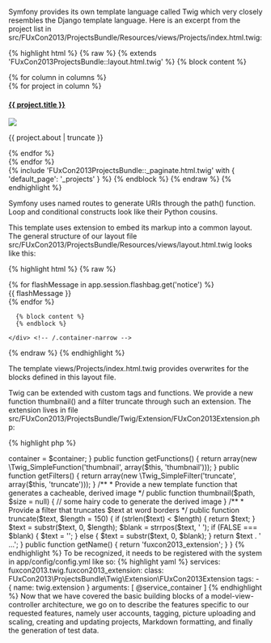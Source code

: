 Symfony provides its own template language called Twig which very closely resembles the Django template language. Here is an excerpt from the project list in src/FUxCon2013/ProjectsBundle/Resources/views/Projects/index.html.twig:

{% highlight html %}
{% raw %}
{% extends 'FUxCon2013ProjectsBundle::layout.html.twig' %}
{% block content %}
     <div class="row-fluid marketing projects">
    {% for column in columns %}
            <div class="span{{ width }}">
          {% for project in column %}
            <div class="project">
                <h4>
                    <a href="{{ path('_project', { 'id': project.id } ) }}">{{ project.title }}</a>
                </h4>
                <a href="{{ path('_project', { 'id': project.id } ) }}">
                    <img src="{{ thumbnail([ '/images/projects/', project.id, '.png' ] | join, '200x200') }}">
                </a>
                <p>{{ project.about | truncate }}</p>
            </div>
          {% endfor %}
          </div>
    {% endfor %}
     </div>
    {% include 'FUxCon2013ProjectsBundle::_paginate.html.twig' with { 'default_page': '_projects' } %}
{% endblock %}
{% endraw %}
{% endhighlight %}

Symfony uses named routes to generate URIs through the path() function. Loop and conditional constructs look like their Python cousins.  

This template uses extension to embed its markup into a common layout. The general structure of our layout file src/FUxCon2013/ProjectsBundle/Resources/views/layout.html.twig looks like this:

{% highlight html %}
{% raw %}
<!DOCTYPE html>
<html lang="de">
  <head>
    <meta charset="utf-8">
    <title>{% block title %}Projects{% endblock %}</title>
    <link href="{{ asset('bundles/fuxcon2013/bootstrap/css/bootstrap.min.css') }}" rel="stylesheet">
    <link href="{{ asset('bundles/fuxcon2013/css/sites.css') }}" rel="stylesheet">
  </head>

  <body>
    <div class="container-narrow">
      {% for flashMessage in app.session.flashbag.get('notice') %}
          <div class="flash-message">{{ flashMessage }}</div>
      {% endfor %}

      {% block content %}
      {% endblock %}

    </div> <!-- /.container-narrow -->
  </body>
</html>
{% endraw %}
{% endhighlight %}
 
The template views/Projects/index.html.twig provides overwrites for the blocks defined in this layout file.

Twig can be extended with custom tags and functions. We provide a new function thumbnail() and a filter truncate through such an extension. The extension lives in file src/FUxCon2013/ProjectsBundle/Twig/Extension/FUxCon2013Extension.php:

{% highlight php %}
<?php
namespace FUxCon2013\ProjectsBundle\Twig\Extension;

use Symfony\Bundle\TwigBundle\Extension\AssetsExtension;
use Symfony\Component\DependencyInjection\ContainerInterface;

class FUxCon2013Extension extends \Twig_Extension
{
  private $container;

  public function __construct(ContainerInterface $container)
  { $this->container = $container; }

  public function getFunctions()
  {
    return array(new \Twig_SimpleFunction('thumbnail', array($this, 'thumbnail')));
  }

  public function getFilters()
  {
    return array(new \Twig_SimpleFilter('truncate', array($this, 'truncate')));
  }

  /**
   * Provide a new template function that generates a cacheable, derived image
   */
  public function thumbnail($path, $size = null)
  {
    // some hairy code to generate the derived image
  }

  /**
   * Provide a filter that truncates $text at word borders
   */
  public function truncate($text, $length = 150)
  {
    if (strlen($text) < $length) {
      return $text;
    }
   
    $text = substr($text, 0, $length);
    $blank = strrpos($text, ' ');
    if (FALSE === $blank) {
      $text = '';
    }
    else {
      $text = substr($text, 0, $blank);
    }
    return $text . ' ...';
  }

  public function getName()
  { return 'fuxcon2013_extension'; }
}
{% endhighlight %}


To be recognized, it needs to be registered with the system in app/config/config.yml like so:

{% highlight yaml %}
services:
    fuxcon2013.twig.fuxcon2013_extension:
        class: FUxCon2013\ProjectsBundle\Twig\Extension\FUxCon2013Extension
        tags:
            - { name: twig.extension }
        arguments: [ @service_container ]
{% endhighlight %}

Now that we have covered the basic building blocks of a model-view-controller architecture, we go on to describe the features specific to our requested features, namely user accounts, tagging, picture uploading and scaling, creating and updating projects, Markdown formatting, and finally the generation of test data.  
